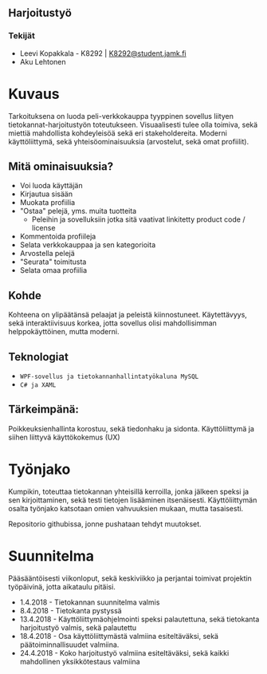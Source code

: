 ## Harjoitustyö

### Tekijät
 * Leevi Kopakkala - K8292 | K8292@student.jamk.fi
 * Aku Lehtonen
 
 # Kuvaus
Tarkoituksena on luoda peli-verkkokauppa tyyppinen sovellus liityen tietokannat-harjoitustyön toteutukseen.
Visuaalisesti tulee olla toimiva, sekä miettiä mahdollista kohdeyleisöä sekä eri stakeholdereita.
Moderni käyttöliittymä, sekä yhteisöominaisuuksia (arvostelut, sekä omat profiilit).


## Mitä ominaisuuksia?

* Voi luoda käyttäjän
* Kirjautua sisään
* Muokata profiilia
* "Ostaa" pelejä, yms. muita tuotteita
  - Peleihin ja sovelluksiin jotka sitä vaativat linkitetty product code / license
* Kommentoida profiileja
* Selata verkkokauppaa ja sen kategorioita
* Arvostella pelejä
* "Seurata" toimitusta
* Selata omaa profiilia


## Kohde
Kohteena on ylipäätänsä pelaajat ja peleistä kiinnostuneet. 
Käytettävyys, sekä interaktiivisuus korkea, jotta sovellus olisi mahdollisimman helppokäyttöinen, mutta moderni.

## Teknologiat
* ```WPF-sovellus ja tietokannanhallintatyökaluna MySQL```
* ```C# ja XAML```

## Tärkeimpänä:
Poikkeuksienhallinta korostuu, sekä tiedonhaku ja sidonta.
Käyttöliittymä ja siihen liittyvä käyttökokemus (UX)

# Työnjako
Kumpikin, toteuttaa tietokannan yhteisillä kerroilla, jonka jälkeen speksi ja sen kirjoittaminen, sekä testi tietojen lisääminen itsenäisesti.
Käyttöliittymän osalta työnjako katsotaan omien vahvuuksien mukaan, mutta tasaisesti.

Repositorio githubissa, jonne pushataan tehdyt muutokset.

# Suunnitelma

Pääsääntöisesti viikonloput, sekä keskiviikko ja perjantai toimivat projektin työpäivinä, jotta aikataulu pitäisi.

* 1.4.2018 - Tietokannan suunnitelma valmis
* 8.4.2018 - Tietokanta pystyssä
* 13.4.2018 - Käyttöliittymäohjelmointi speksi palautettuna, sekä tietokanta harjoitustyö valmis, sekä palautettu
* 18.4.2018 - Osa käyttöliittymästä valmiina esiteltäväksi, sekä päätoiminnallisuudet valmiina.
* 24.4.2018 - Koko harjoitustyö valmiina esiteltäväksi, sekä kaikki mahdollinen yksikkötestaus valmiina


